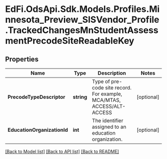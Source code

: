# EdFi.OdsApi.Sdk.Models.Profiles.Minnesota_Preview_SISVendor_Profile.TrackedChangesMnStudentAssessmentPrecodeSiteReadableKey

## Properties

Name | Type | Description | Notes
------------ | ------------- | ------------- | -------------
**PrecodeTypeDescriptor** | **string** | Type of pre-code site record. For example, MCA/MTAS, ACCESS/ALT-ACCESS | [optional] 
**EducationOrganizationId** | **int** | The identifier assigned to an education organization. | [optional] 

[[Back to Model list]](../README.md#documentation-for-models) [[Back to API list]](../README.md#documentation-for-api-endpoints) [[Back to README]](../README.md)

